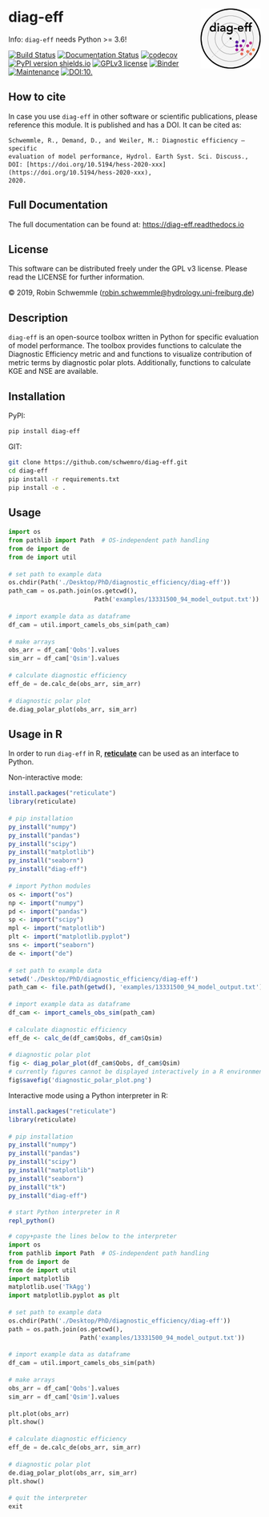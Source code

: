 # diag-eff <img src="logo.png" align="right" width="120" />

Info: `diag-eff` needs Python >= 3.6!

[![Build Status](https://travis-ci.com/schwemro/diag-eff.svg?token=xpMVcD4f5rphE6dVCxpb&branch=master)](https://travis-ci.com/schwemro/diag-eff)
[![Documentation Status](https://readthedocs.org/projects/diag-eff/badge/?version=latest)](https://diag-eff.readthedocs.io/en/latest/?badge=latest)
[![codecov](https://codecov.io/gh/schwemro/de/branch/master/graph/badge.svg?token=AmLX6d2FuR)](https://codecov.io/gh/schwemro/de)
[![PyPI version shields.io](https://img.shields.io/pypi/v/diag-eff.svg)](https://pypi.python.org/pypi/diag-eff/)
[![GPLv3 license](https://img.shields.io/badge/License-GPLv3-blue.svg)](http://perso.crans.org/besson/LICENSE.html)
[![Binder](http://mybinder.org/badge_logo.svg)](http://mybinder.org/v2/gh/binder-examples/conda_environment/master?filepath=index.ipynb)
[![Maintenance](https://img.shields.io/badge/Maintained%3F-yes-green.svg)](https://GitHub.com/Naereen/StrapDown.js/graphs/commit-activity)
[![DOI:10.](https://zenodo.org/badge/DOI/.svg)](https://doi.org/)

## How to cite

In case you use `diag-eff` in other software or scientific publications,
please reference this module. It is published and has a DOI. It can be cited
as:

    Schwemmle, R., Demand, D., and Weiler, M.: Diagnostic efficiency – specific
    evaluation of model performance, Hydrol. Earth Syst. Sci. Discuss.,
    DOI: [https://doi.org/10.5194/hess-2020-xxx](https://doi.org/10.5194/hess-2020-xxx),
    2020.

## Full Documentation

The full documentation can be found at: https://diag-eff.readthedocs.io

## License
This software can be distributed freely under the GPL v3 license. Please read
the LICENSE for further information.

© 2019, Robin Schwemmle (<robin.schwemmle@hydrology.uni-freiburg.de>)

## Description

`diag-eff` is an open-source toolbox written in Python for specific evaluation of
model performance. The toolbox provides functions to calculate the Diagnostic
Efficiency metric and and functions to visualize contribution of metric terms
by diagnostic polar plots. Additionally, functions to calculate KGE and NSE
are available.

## Installation
PyPI:

```bash
pip install diag-eff
```


GIT:

```bash
git clone https://github.com/schwemro/diag-eff.git
cd diag-eff
pip install -r requirements.txt
pip install -e .
```

## Usage

```python
import os
from pathlib import Path  # OS-independent path handling
from de import de
from de import util

# set path to example data
os.chdir(Path('./Desktop/PhD/diagnostic_efficiency/diag-eff'))
path_cam = os.path.join(os.getcwd(),
                        Path('examples/13331500_94_model_output.txt'))

# import example data as dataframe
df_cam = util.import_camels_obs_sim(path_cam)

# make arrays
obs_arr = df_cam['Qobs'].values
sim_arr = df_cam['Qsim'].values

# calculate diagnostic efficiency
eff_de = de.calc_de(obs_arr, sim_arr)

# diagnostic polar plot
de.diag_polar_plot(obs_arr, sim_arr)
```
## Usage in R

In order to run `diag-eff` in R, [**reticulate**](https://rstudio.github.io/reticulate/index.html)
can be used as an interface to Python.

Non-interactive mode:

```r
install.packages("reticulate")
library(reticulate)

# pip installation
py_install("numpy")
py_install("pandas")
py_install("scipy")
py_install("matplotlib")
py_install("seaborn")
py_install("diag-eff")

# import Python modules
os <- import("os")
np <- import("numpy")
pd <- import("pandas")
sp <- import("scipy")
mpl <- import("matplotlib")
plt <- import("matplotlib.pyplot")
sns <- import("seaborn")
de <- import("de")

# set path to example data
setwd('./Desktop/PhD/diagnostic_efficiency/diag-eff')
path_cam <- file.path(getwd(), 'examples/13331500_94_model_output.txt')

# import example data as dataframe
df_cam <- import_camels_obs_sim(path_cam)

# calculate diagnostic efficiency
eff_de <- calc_de(df_cam$Qobs, df_cam$Qsim)

# diagnostic polar plot
fig <- diag_polar_plot(df_cam$Qobs, df_cam$Qsim)
# currently figures cannot be displayed interactively in a R environment
fig$savefig('diagnostic_polar_plot.png')
```

Interactive mode using a Python interpreter in R:

```r
install.packages("reticulate")
library(reticulate)

# pip installation
py_install("numpy")
py_install("pandas")
py_install("scipy")
py_install("matplotlib")
py_install("seaborn")
py_install("tk")
py_install("diag-eff")

# start Python interpreter in R
repl_python()
```
```python
# copy+paste the lines below to the interpreter
import os
from pathlib import Path  # OS-independent path handling
from de import de
from de import util
import matplotlib
matplotlib.use('TkAgg')
import matplotlib.pyplot as plt

# set path to example data
os.chdir(Path('./Desktop/PhD/diagnostic_efficiency/diag-eff'))
path = os.path.join(os.getcwd(),
                    Path('examples/13331500_94_model_output.txt'))

# import example data as dataframe
df_cam = util.import_camels_obs_sim(path)

# make arrays
obs_arr = df_cam['Qobs'].values
sim_arr = df_cam['Qsim'].values

plt.plot(obs_arr)
plt.show()

# calculate diagnostic efficiency
eff_de = de.calc_de(obs_arr, sim_arr)

# diagnostic polar plot
de.diag_polar_plot(obs_arr, sim_arr)
plt.show()

# quit the interpreter
exit
```
